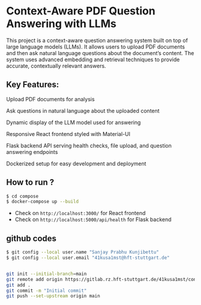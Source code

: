 # Context-Aware PDF Question Answering with LLMs

This project is a context-aware question answering system built on top of large language models (LLMs). It allows users to upload PDF documents and then ask natural language questions about the document’s content. The system uses advanced embedding and retrieval techniques to provide accurate, contextually relevant answers.

## Key Features:

Upload PDF documents for analysis

Ask questions in natural language about the uploaded content

Dynamic display of the LLM model used for answering

Responsive React frontend styled with Material-UI

Flask backend API serving health checks, file upload, and question answering endpoints

Dockerized setup for easy development and deployment

## How to run ?

```bash
$ cd compose
$ docker-compose up --build
```

* Check on `http://localhost:3000/` for React frontend
* Check on `http://localhost:5000/api/health` for Flask backend

## github codes

```bash
$ git config --local user.name "Sanjay Prabhu Kunjibettu"
$ git config --local user.email "41kusa1mst@hft-stuttgart.de"


git init --initial-branch=main
git remote add origin https://gitlab.rz.hft-stuttgart.de/41kusa1mst/context-aware-chatbot.git
git add .
git commit -m "Initial commit"
git push --set-upstream origin main
```
